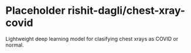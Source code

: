 # Placeholder rishit-dagli/chest-xray-covid
Lightweight deep learning model for clasifying chest xrays as COVID or normal.

<!-- module-type: image-classification -->
<!-- network-architecture: other -->
<!-- dataset: other -->
<!-- fine-tunable: false -->
<!-- language: en -->
<!-- license: Apache-2.0 -->